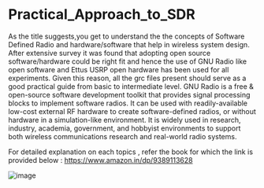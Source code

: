 # Practical_Approach_to_SDR
As the title suggests,you get to understand the the concepts of Software Defined Radio and hardware/software that help in wireless system design. After extensive survey it was found that adopting open source software/hardware could be right fit and hence the use of GNU Radio like open software and Ettus USRP open hardware has been used for all experiments. Given this reason, all the grc files present should serve as a good practical guide from basic to intermediate level. GNU Radio is a free &amp; open-source software development toolkit that provides signal processing blocks to implement software radios. It can be used with readily-available low-cost external RF hardware to create software-defined radios, or without hardware in a simulation-like environment. It is widely used in research, industry, academia, government, and hobbyist environments to support both wireless communications research and real-world radio systems.

For detailed explanation on each topics , refer the book for which the link is provided below : 
https://www.amazon.in/dp/9389113628

![image](https://user-images.githubusercontent.com/63364350/128728999-273b28cd-26ca-408c-b1d1-f6167b874cc4.png)
